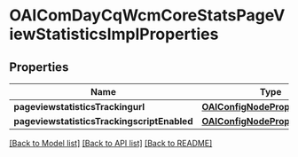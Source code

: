 # OAIComDayCqWcmCoreStatsPageViewStatisticsImplProperties

## Properties
Name | Type | Description | Notes
------------ | ------------- | ------------- | -------------
**pageviewstatisticsTrackingurl** | [**OAIConfigNodePropertyString***](OAIConfigNodePropertyString.md) |  | [optional] 
**pageviewstatisticsTrackingscriptEnabled** | [**OAIConfigNodePropertyString***](OAIConfigNodePropertyString.md) |  | [optional] 

[[Back to Model list]](../README.md#documentation-for-models) [[Back to API list]](../README.md#documentation-for-api-endpoints) [[Back to README]](../README.md)


